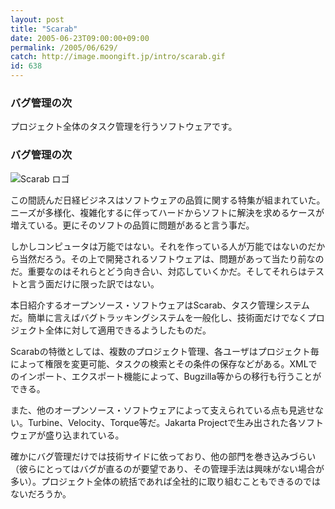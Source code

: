 ```yaml
---
layout: post
title: "Scarab"
date: 2005-06-23T09:00:00+09:00
permalink: /2005/06/629/
catch: http://image.moongift.jp/intro/scarab.gif
id: 638
---
```

### バグ管理の次
  
プロジェクト全体のタスク管理を行うソフトウェアです。  
<!--more-->  

### バグ管理の次
  

![Scarab ロゴ](http://image.moongift.jp/intro/scarab.gif "Scarab ロゴ")

  

この間読んだ日経ビジネスはソフトウェアの品質に関する特集が組まれていた。ニーズが多様化、複雑化するに伴ってハードからソフトに解決を求めるケースが増えている。更にそのソフトの品質に問題があると言う事だ。

  

しかしコンピュータは万能ではない。それを作っている人が万能ではないのだから当然だろう。その上で開発されるソフトウェアは、問題があって当たり前なのだ。重要なのはそれらとどう向き合い、対応していくかだ。そしてそれらはテストと言う面だけに限った訳ではない。

  

本日紹介するオープンソース・ソフトウェアはScarab、タスク管理システムだ。簡単に言えばバグトラッキングシステムを一般化し、技術面だけでなくプロジェクト全体に対して適用できるようしたものだ。

  

Scarabの特徴としては、複数のプロジェクト管理、各ユーザはプロジェクト毎によって権限を変更可能、タスクの検索とその条件の保存などがある。XMLでのインポート、エクスポート機能によって、Bugzilla等からの移行も行うことができる。

  

また、他のオープンソース・ソフトウェアによって支えられている点も見逃せない。Turbine、Velocity、Torque等だ。Jakarta Projectで生み出された各ソフトウェアが盛り込まれている。

  

確かにバグ管理だけでは技術サイドに依っており、他の部門を巻き込みづらい（彼らにとってはバグが直るのが要望であり、その管理手法は興味がない場合が多い）。プロジェクト全体の統括であれば全社的に取り組むこともできるのではないだろうか。

